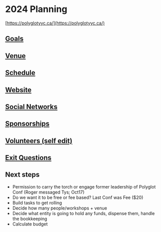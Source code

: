 # 2024 Planning

[https://polyglotyyc.ca/](https://polyglotyyc.ca/)

## [Goals](goals.md)

## [Venue](venue.md)

## [Schedule](schedule.md)

## [Website](website.md)

## [Social Networks](social.md)

## [Sponsorships](sponsorships.md)

## [Volunteers (self edit)](volunteers.md)

## [Exit Questions](exit-questions.md)

## Next steps

* Permission to carry the torch or engage former leadership of Polyglot Conf (Roger messaged Tys; Oct17)
* Do we want it to be free or fee based? Last Conf was Fee ($20)
* Build tasks to get rolling
* Decide how many people/workshops + venue
* Decide what entity is going to hold any funds, dispense them, handle the bookkeeping
* Calculate budget
